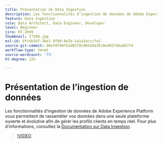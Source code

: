 ```yaml
---
title: Présentation de Data Ingestion
description: Les fonctionnalités d’ingestion de données de Adobe Experience Platform vous permettent de rassembler vos données dans une seule plateforme ouverte et évolutive afin de gérer un profil unifié.
feature: Data Ingestion
role: Data Architect, Data Engineer, Developer
level: Beginner
jira: KT-2699
thumbnail: 27106.jpg
exl-id: 8fcdb16f-26e1-4fb8-8e2b-1a1a3acccfe1
source-git-commit: 00ef0f40fb3d82f0c06428a35c0e402f46ab6774
workflow-type: tm+mt
source-wordcount: '73'
ht-degree: 12%

---
```


# Présentation de l’ingestion de données

Les fonctionnalités d’ingestion de données de Adobe Experience Platform vous permettent de rassembler vos données dans une seule plateforme ouverte et évolutive afin de gérer les profils clients en temps réel. Pour plus d’informations, consultez la [Documentation sur Data Ingestion](https://experienceleague.adobe.com/docs/experience-platform/ingestion/home.html?lang=fr).

>[!VIDEO](https://video.tv.adobe.com/v/27106?learn=on)

